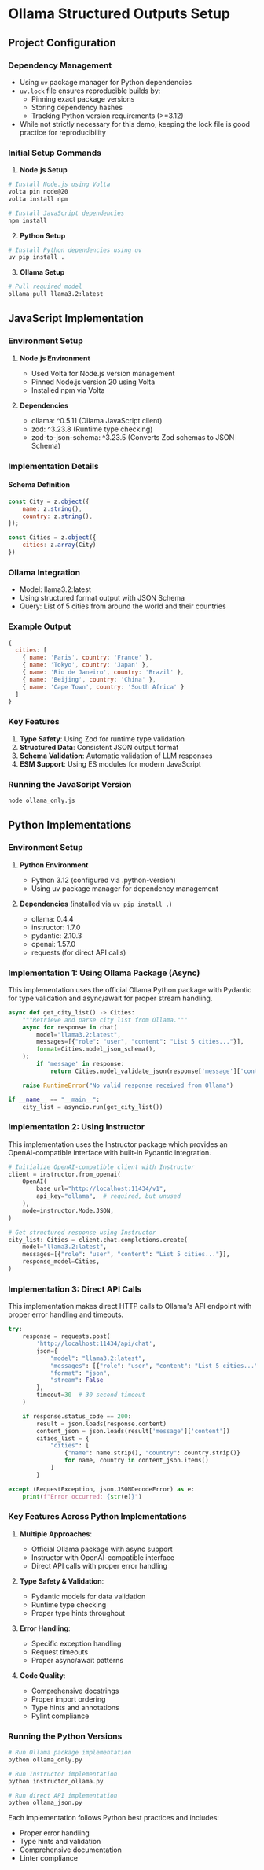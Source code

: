 # Ollama Structured Outputs Setup

## Project Configuration

### Dependency Management
- Using `uv` package manager for Python dependencies
- `uv.lock` file ensures reproducible builds by:
  - Pinning exact package versions
  - Storing dependency hashes
  - Tracking Python version requirements (>=3.12)
- While not strictly necessary for this demo, keeping the lock file is good practice for reproducibility

### Initial Setup Commands

1. **Node.js Setup**
```bash
# Install Node.js using Volta
volta pin node@20
volta install npm

# Install JavaScript dependencies
npm install
```

2. **Python Setup**
```bash
# Install Python dependencies using uv
uv pip install .
```

3. **Ollama Setup**
```bash
# Pull required model
ollama pull llama3.2:latest
```

## JavaScript Implementation

### Environment Setup

1. **Node.js Environment**
   - Used Volta for Node.js version management
   - Pinned Node.js version 20 using Volta
   - Installed npm via Volta

2. **Dependencies**
   - ollama: ^0.5.11 (Ollama JavaScript client)
   - zod: ^3.23.8 (Runtime type checking)
   - zod-to-json-schema: ^3.23.5 (Converts Zod schemas to JSON Schema)

### Implementation Details

#### Schema Definition
```javascript
const City = z.object({
    name: z.string(),
    country: z.string(),
});

const Cities = z.object({
    cities: z.array(City)
})
```

### Ollama Integration
- Model: llama3.2:latest
- Using structured format output with JSON Schema
- Query: List of 5 cities from around the world and their countries

### Example Output
```javascript
{
  cities: [
    { name: 'Paris', country: 'France' },
    { name: 'Tokyo', country: 'Japan' },
    { name: 'Rio de Janeiro', country: 'Brazil' },
    { name: 'Beijing', country: 'China' },
    { name: 'Cape Town', country: 'South Africa' }
  ]
}
```

### Key Features
1. **Type Safety**: Using Zod for runtime type validation
2. **Structured Data**: Consistent JSON output format
3. **Schema Validation**: Automatic validation of LLM responses
4. **ESM Support**: Using ES modules for modern JavaScript

### Running the JavaScript Version
```bash
node ollama_only.js
```

## Python Implementations

### Environment Setup

1. **Python Environment**
   - Python 3.12 (configured via .python-version)
   - Using uv package manager for dependency management

2. **Dependencies** (installed via `uv pip install .`)
   - ollama: 0.4.4
   - instructor: 1.7.0
   - pydantic: 2.10.3
   - openai: 1.57.0
   - requests (for direct API calls)

### Implementation 1: Using Ollama Package (Async)

This implementation uses the official Ollama Python package with Pydantic for type validation and async/await for proper stream handling.

```python
async def get_city_list() -> Cities:
    """Retrieve and parse city list from Ollama."""
    async for response in chat(
        model="llama3.2:latest",
        messages=[{"role": "user", "content": "List 5 cities..."}],
        format=Cities.model_json_schema(),
    ):
        if 'message' in response:
            return Cities.model_validate_json(response['message']['content'])

    raise RuntimeError("No valid response received from Ollama")

if __name__ == "__main__":
    city_list = asyncio.run(get_city_list())
```

### Implementation 2: Using Instructor

This implementation uses the Instructor package which provides an OpenAI-compatible interface with built-in Pydantic integration.

```python
# Initialize OpenAI-compatible client with Instructor
client = instructor.from_openai(
    OpenAI(
        base_url="http://localhost:11434/v1",
        api_key="ollama",  # required, but unused
    ),
    mode=instructor.Mode.JSON,
)

# Get structured response using Instructor
city_list: Cities = client.chat.completions.create(
    model="llama3.2:latest",
    messages=[{"role": "user", "content": "List 5 cities..."}],
    response_model=Cities,
)
```

### Implementation 3: Direct API Calls

This implementation makes direct HTTP calls to Ollama's API endpoint with proper error handling and timeouts.

```python
try:
    response = requests.post(
        'http://localhost:11434/api/chat',
        json={
            "model": "llama3.2:latest",
            "messages": [{"role": "user", "content": "List 5 cities..."}],
            "format": "json",
            "stream": False
        },
        timeout=30  # 30 second timeout
    )

    if response.status_code == 200:
        result = json.loads(response.content)
        content_json = json.loads(result['message']['content'])
        cities_list = {
            "cities": [
                {"name": name.strip(), "country": country.strip()}
                for name, country in content_json.items()
            ]
        }

except (RequestException, json.JSONDecodeError) as e:
    print(f"Error occurred: {str(e)}")
```

### Key Features Across Python Implementations

1. **Multiple Approaches**:
   - Official Ollama package with async support
   - Instructor with OpenAI-compatible interface
   - Direct API calls with proper error handling

2. **Type Safety & Validation**:
   - Pydantic models for data validation
   - Runtime type checking
   - Proper type hints throughout

3. **Error Handling**:
   - Specific exception handling
   - Request timeouts
   - Proper async/await patterns

4. **Code Quality**:
   - Comprehensive docstrings
   - Proper import ordering
   - Type hints and annotations
   - Pylint compliance

### Running the Python Versions

```bash
# Run Ollama package implementation
python ollama_only.py

# Run Instructor implementation
python instructor_ollama.py

# Run direct API implementation
python ollama_json.py
```

Each implementation follows Python best practices and includes:
- Proper error handling
- Type hints and validation
- Comprehensive documentation
- Linter compliance
